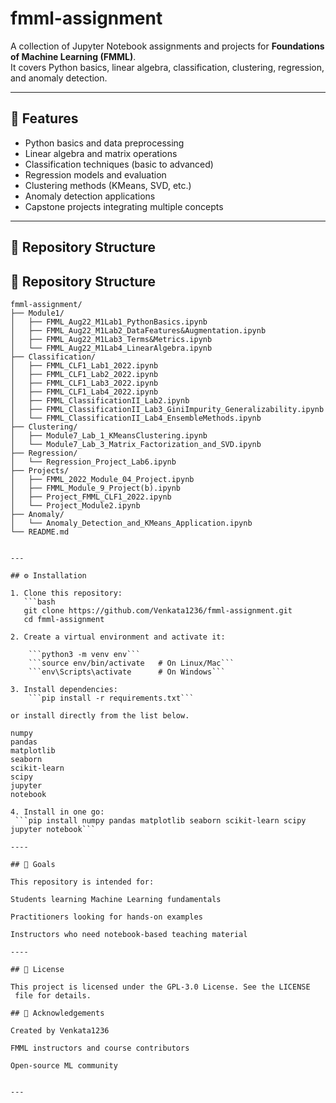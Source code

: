 # fmml-assignment

A collection of Jupyter Notebook assignments and projects for **Foundations of Machine Learning (FMML)**.  
It covers Python basics, linear algebra, classification, clustering, regression, and anomaly detection.

---

## 🚀 Features
- Python basics and data preprocessing  
- Linear algebra and matrix operations  
- Classification techniques (basic to advanced)  
- Regression models and evaluation  
- Clustering methods (KMeans, SVD, etc.)  
- Anomaly detection applications  
- Capstone projects integrating multiple concepts  

---

## 📂 Repository Structure
## 📂 Repository Structure

```text
fmml-assignment/
├── Module1/
│   ├── FMML_Aug22_M1Lab1_PythonBasics.ipynb
│   ├── FMML_Aug22_M1Lab2_DataFeatures&Augmentation.ipynb
│   ├── FMML_Aug22_M1Lab3_Terms&Metrics.ipynb
│   └── FMML_Aug22_M1Lab4_LinearAlgebra.ipynb
├── Classification/
│   ├── FMML_CLF1_Lab1_2022.ipynb
│   ├── FMML_CLF1_Lab2_2022.ipynb
│   ├── FMML_CLF1_Lab3_2022.ipynb
│   ├── FMML_CLF1_Lab4_2022.ipynb
│   ├── FMML_ClassificationII_Lab2.ipynb
│   ├── FMML_ClassificationII_Lab3_GiniImpurity_Generalizability.ipynb
│   └── FMML_ClassificationII_Lab4_EnsembleMethods.ipynb
├── Clustering/
│   ├── Module7_Lab_1_KMeansClustering.ipynb
│   └── Module7_Lab_3_Matrix_Factorization_and_SVD.ipynb
├── Regression/
│   └── Regression_Project_Lab6.ipynb
├── Projects/
│   ├── FMML_2022_Module_04_Project.ipynb
│   ├── FMML_Module_9_Project(b).ipynb
│   ├── Project_FMML_CLF1_2022.ipynb
│   └── Project_Module2.ipynb
├── Anomaly/
│   └── Anomaly_Detection_and_KMeans_Application.ipynb
└── README.md


---

## ⚙️ Installation

1. Clone this repository:
   ```bash
   git clone https://github.com/Venkata1236/fmml-assignment.git
   cd fmml-assignment

2. Create a virtual environment and activate it:

    ```python3 -m venv env```
    ```source env/bin/activate   # On Linux/Mac```
    ```env\Scripts\activate      # On Windows```

3. Install dependencies:
    ```pip install -r requirements.txt```
   
or install directly from the list below.

numpy
pandas
matplotlib
seaborn
scikit-learn
scipy
jupyter
notebook

4. Install in one go:
 ```pip install numpy pandas matplotlib seaborn scikit-learn scipy jupyter notebook```

----

## 🎯 Goals

This repository is intended for:

Students learning Machine Learning fundamentals

Practitioners looking for hands-on examples

Instructors who need notebook-based teaching material

----

## 📜 License

This project is licensed under the GPL-3.0 License. See the LICENSE
 file for details.

## 🙌 Acknowledgements

Created by Venkata1236

FMML instructors and course contributors

Open-source ML community


---


